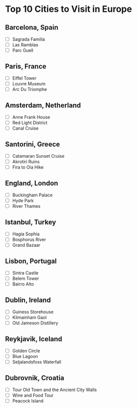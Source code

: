 # Top 10 Cities to Visit in Europe
## Barcelona, Spain
- [ ] Sagrada Familia 
- [ ] Las Ramblas 
- [ ] Parc Guell 
## Paris, France
- [ ] Eiffel Tower
- [ ] Louvre Museum 
- [ ] Arc Du Triomphe
## Amsterdam, Netherland
- [ ] Anne Frank House 
- [ ] Red Light District
- [ ] Canal Cruise 
## Santorini, Greece
- [ ] Catamaran Sunset Cruise 
- [ ] Akrotiri Ruins
- [ ] Fira to Oia Hike
## England, London
- [ ] Buckingham Palace 
- [ ] Hyde Park
- [ ] River Thames 
## Istanbul, Turkey
- [ ] Hagia Sophia 
- [ ] Bosphorus River
- [ ] Grand Bazaar
## Lisbon, Portugal 
- [ ] Sintra Castle
- [ ] Belem Tower
- [ ] Bairro Alto
## Dublin, Ireland
- [ ] Guiness Storehouse 
- [ ] Kilmainham Gaol
- [ ] Old Jameson Distillery 
## Reykjavik, Iceland
- [ ] Golden Circle
- [ ] Blue Lagoon
- [ ] Seljalandsfoss Waterfall
## Dubrovnik, Croatia 
- [ ] Tour Old Town and the Ancient City Walls
- [ ] Wine and Food Tour
- [ ] Peacock Island
